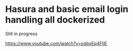 # Hasura and basic email login handling all dockerized
Still in progress

https://www.youtube.com/watch?v=oqbxEp4FIjE